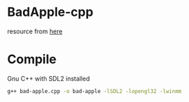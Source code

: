 # BadApple-cpp
resource from [here](github.com/Pasc99/text2BAinWinConsole)

# Compile
Gnu C++ with SDL2 installed

```bash
g++ bad-apple.cpp -o bad-apple -lSDL2 -lopengl32 -lwinmm
```
